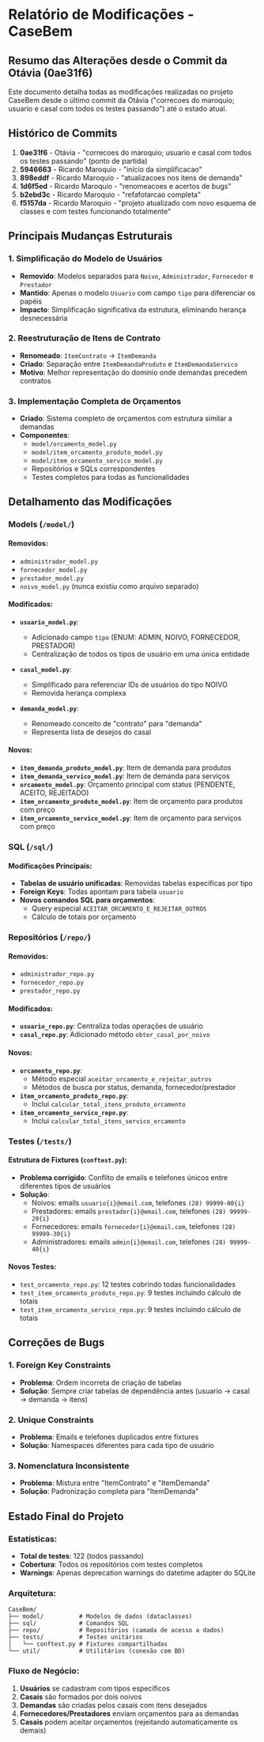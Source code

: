 # Relatório de Modificações - CaseBem

## Resumo das Alterações desde o Commit da Otávia (0ae31f6)

Este documento detalha todas as modificações realizadas no projeto CaseBem desde o último commit da Otávia ("correcoes do maroquio; usuario e casal com todos os testes passando") até o estado atual.

## Histórico de Commits

1. **0ae31f6** - Otávia - "correcoes do maroquio; usuario e casal com todos os testes passando" (ponto de partida)
2. **5946663** - Ricardo Maroquio - "início da simplificacao"
3. **898eddf** - Ricardo Maroquio - "atualizacoes nos itens de demanda"
4. **1d6f5ed** - Ricardo Maroquio - "renomeacoes e acertos de bugs"
5. **b2ebd3c** - Ricardo Maroquio - "refafotarcao completa"
6. **f5157da** - Ricardo Maroquio - "projeto atualizado com novo esquema de classes e com testes funcionando totalmente"

## Principais Mudanças Estruturais

### 1. Simplificação do Modelo de Usuários
- **Removido**: Modelos separados para `Noivo`, `Administrador`, `Fornecedor` e `Prestador`
- **Mantido**: Apenas o modelo `Usuario` com campo `tipo` para diferenciar os papéis
- **Impacto**: Simplificação significativa da estrutura, eliminando herança desnecessária

### 2. Reestruturação de Itens de Contrato
- **Renomeado**: `ItemContrato` → `ItemDemanda`
- **Criado**: Separação entre `ItemDemandaProduto` e `ItemDemandaServico`
- **Motivo**: Melhor representação do domínio onde demandas precedem contratos

### 3. Implementação Completa de Orçamentos
- **Criado**: Sistema completo de orçamentos com estrutura similar a demandas
- **Componentes**:
  - `model/orcamento_model.py`
  - `model/item_orcamento_produto_model.py`
  - `model/item_orcamento_servico_model.py`
  - Repositórios e SQLs correspondentes
  - Testes completos para todas as funcionalidades

## Detalhamento das Modificações

### Models (`/model/`)

#### Removidos:
- `administrador_model.py`
- `fornecedor_model.py`
- `prestador_model.py`
- `noivo_model.py` (nunca existiu como arquivo separado)

#### Modificados:
- **`usuario_model.py`**: 
  - Adicionado campo `tipo` (ENUM: ADMIN, NOIVO, FORNECEDOR, PRESTADOR)
  - Centralização de todos os tipos de usuário em uma única entidade

- **`casal_model.py`**:
  - Simplificado para referenciar IDs de usuários do tipo NOIVO
  - Removida herança complexa

- **`demanda_model.py`**:
  - Renomeado conceito de "contrato" para "demanda"
  - Representa lista de desejos do casal

#### Novos:
- **`item_demanda_produto_model.py`**: Item de demanda para produtos
- **`item_demanda_servico_model.py`**: Item de demanda para serviços
- **`orcamento_model.py`**: Orçamento principal com status (PENDENTE, ACEITO, REJEITADO)
- **`item_orcamento_produto_model.py`**: Item de orçamento para produtos com preço
- **`item_orcamento_servico_model.py`**: Item de orçamento para serviços com preço

### SQL (`/sql/`)

#### Modificações Principais:
- **Tabelas de usuário unificadas**: Removidas tabelas específicas por tipo
- **Foreign Keys**: Todas apontam para tabela `usuario`
- **Novos comandos SQL para orçamentos**:
  - Query especial `ACEITAR_ORCAMENTO_E_REJEITAR_OUTROS`
  - Cálculo de totais por orçamento

### Repositórios (`/repo/`)

#### Removidos:
- `administrador_repo.py`
- `fornecedor_repo.py`
- `prestador_repo.py`

#### Modificados:
- **`usuario_repo.py`**: Centraliza todas operações de usuário
- **`casal_repo.py`**: Adicionado método `obter_casal_por_noivo`

#### Novos:
- **`orcamento_repo.py`**: 
  - Método especial `aceitar_orcamento_e_rejeitar_outros`
  - Métodos de busca por status, demanda, fornecedor/prestador
- **`item_orcamento_produto_repo.py`**: 
  - Inclui `calcular_total_itens_produto_orcamento`
- **`item_orcamento_servico_repo.py`**: 
  - Inclui `calcular_total_itens_servico_orcamento`

### Testes (`/tests/`)

#### Estrutura de Fixtures (`conftest.py`):
- **Problema corrigido**: Conflito de emails e telefones únicos entre diferentes tipos de usuários
- **Solução**: 
  - Noivos: emails `usuario{i}@email.com`, telefones `(28) 99999-00{i}`
  - Prestadores: emails `prestador{i}@email.com`, telefones `(28) 99999-20{i}`
  - Fornecedores: emails `fornecedor{i}@email.com`, telefones `(28) 99999-30{i}`
  - Administradores: emails `admin{i}@email.com`, telefones `(28) 99999-40{i}`

#### Novos Testes:
- `test_orcamento_repo.py`: 12 testes cobrindo todas funcionalidades
- `test_item_orcamento_produto_repo.py`: 9 testes incluindo cálculo de totais
- `test_item_orcamento_servico_repo.py`: 9 testes incluindo cálculo de totais

## Correções de Bugs

### 1. Foreign Key Constraints
- **Problema**: Ordem incorreta de criação de tabelas
- **Solução**: Sempre criar tabelas de dependência antes (usuario → casal → demanda → itens)

### 2. Unique Constraints
- **Problema**: Emails e telefones duplicados entre fixtures
- **Solução**: Namespaces diferentes para cada tipo de usuário

### 3. Nomenclatura Inconsistente
- **Problema**: Mistura entre "ItemContrato" e "ItemDemanda"
- **Solução**: Padronização completa para "ItemDemanda"

## Estado Final do Projeto

### Estatísticas:
- **Total de testes**: 122 (todos passando)
- **Cobertura**: Todos os repositórios com testes completos
- **Warnings**: Apenas deprecation warnings do datetime adapter do SQLite

### Arquitetura:
```
CaseBem/
├── model/          # Modelos de dados (dataclasses)
├── sql/            # Comandos SQL
├── repo/           # Repositórios (camada de acesso a dados)
├── tests/          # Testes unitários
│   └── conftest.py # Fixtures compartilhadas
└── util/           # Utilitários (conexão com BD)
```

### Fluxo de Negócio:
1. **Usuários** se cadastram com tipos específicos
2. **Casais** são formados por dois noivos
3. **Demandas** são criadas pelos casais com itens desejados
4. **Fornecedores/Prestadores** enviam orçamentos para as demandas
5. **Casais** podem aceitar orçamentos (rejeitando automaticamente os demais)
